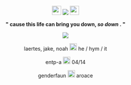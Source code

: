 <p align= "center"> <img src= "https://files.catbox.moe/gxv37e.gif" width= 25> <img src="https://komarev.com/ghpvc/?username=FILTH-CO&color=yellow&label=sundowners"> <img src= "https://files.catbox.moe/kyadp4.gif" width= 25> </p>

<p align= "center"> <b> " cause this life can bring you down, <i> so down </i>. " </b> </p>

<p align= "center"> <img src="https://github.com/myung-bean/myung-bean/blob/80daeb2851c187c98a185e28964f16cb8b160dd5/IMG_5470.gif"> </p>

<p align= "center"> laertes, jake, noah <img src= "https://files.catbox.moe/1shet8.gif" width= 20> he / hym / it </p>
<p align= "center"> entp-a <img src= "https://files.catbox.moe/pyv20g.gif" width= 20> 04/14
<p align= "center"> genderfaun <img src= "https://files.catbox.moe/6cxkhc.gif" width= 20> aroace </p>
